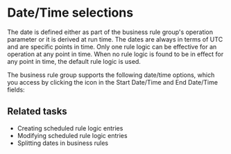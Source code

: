 <!-- image -->

# Date/Time selections

The date is defined either as part of the business rule group's operation parameter or it is
derived at run time. The dates are always in terms of UTC and are specific points in time. Only one
rule logic can be effective for an operation at any point in time. When no rule logic is found to be
in effect for any point in time, the default rule logic is used.

The business rule group supports the following date/time options, which you access by clicking
the icon in the Start Date/Time and End Date/Time
fields:

## Related tasks

- Creating scheduled rule logic entries
- Modifying scheduled rule logic entries
- Splitting dates in business rules